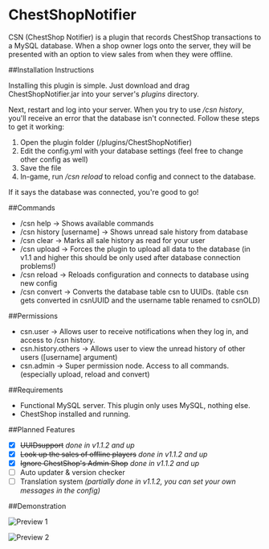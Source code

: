 # ChestShopNotifier

CSN (ChestShop Notifier) is a plugin that records ChestShop transactions to a MySQL database. When a shop owner logs onto the server, they will be presented with an option to view sales from when they were offline. 

##Installation Instructions

Installing this plugin is simple. Just download and drag ChestShopNotifier.jar into your server's *plugins* directory. 

Next, restart and log into your server. When you try to use */csn history*, you'll receive an error that the database isn't connected. Follow these steps to get it working: 

1. Open the plugin folder (/plugins/ChestShopNotifier)
2. Edit the config.yml with your database settings (feel free to change other config as well)
3. Save the file
4. In-game, run */csn reload* to reload config and connect to the database. 

If it says the database was connected, you're good to go!

##Commands

- /csn help → Shows available commands
- /csn history [username] → Shows unread sale history from database
- /csn clear → Marks all sale history as read for your user
- /csn upload → Forces the plugin to upload all data to the database (in v1.1 and higher this should be only used after database connection problems!)
- /csn reload → Reloads configuration and connects to database using new config
- /csn convert → Converts the database table csn to UUIDs. (table csn gets converted in csnUUID and the username table renamed to csnOLD) 

##Permissions

- csn.user → Allows user to receive notifications when they log in, and access to /csn history.
- csn.history.others → Allows user to view the unread history of other users ([username] argument)
- csn.admin → Super permission node. Access to all commands. (especially upload, reload and convert) 

##Requirements

- Functional MySQL server. This plugin only uses MySQL, nothing else.
- ChestShop installed and running. 

##Planned Features

- [x] ~~UUIDsupport~~ *done in v1.1.2 and up*
- [x] ~~Look up the sales of offline players~~ *done in v1.1.2 and up*
- [x] ~~Ignore ChestShop's Admin Shop~~ *done in v1.1.2 and up*
- [ ] Auto updater & version checker
- [ ] Translation system *(partially done in v1.1.2, you can set your own messages in the config)*

##Demonstration

![Preview 1](http://dev.bukkit.org/media/images/73/384/Preview1.jpg)

![Preview 2](http://dev.bukkit.org/media/images/73/385/Preview2.jpg)
